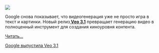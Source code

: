 <!--2025-10-16 14:25:13-->
<div class="yb">
  <div class="rss habr"><img src="https://habrastorage.org/getpro/habr/upload_files/e4d/4bc/197/e4d4bc197266e5c032c023a0741dbdfb.png" /><p>Google снова показывает, что видеогенерация уже не просто игра в текст и картинки. Новый релиз<strong><a href="https://labs.google/fx/ru/tools/flow" rel="noopener noreferrer nofollow"> Veo 3.1</a></strong> превращает генерацию видео в полноценный инструмент для создания киноуровня контента.</p> <a href="https://habr.com/ru/articles/957002/#habracut">Читать... <p class="titl"><a href="https://habr.com/ru/companies/bothub/news/957002/?utm_source=habrahabr&utm_medium=rss&utm_campaign=957002">Google выпустила Veo 3.1</a></p></div>
</div>
